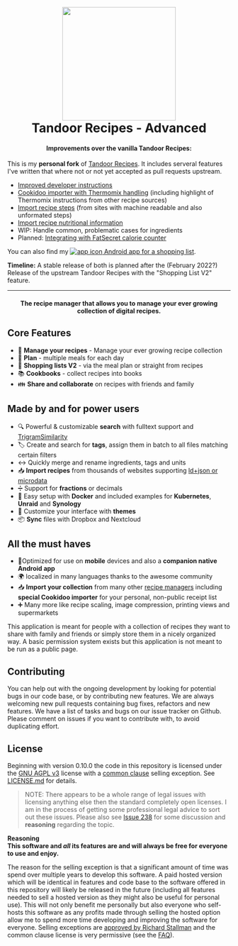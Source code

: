 <h1 align="center">
  <br>
  <a href="https://tandoor.dev"><img src="https://github.com/vabene1111/recipes/raw/develop/docs/logo_color.svg" height="256px" width="256px"></a>
  <br>
  Tandoor Recipes - Advanced
  <br>
</h1>

<h4 align="center">Improvements over the vanilla Tandoor Recipes:</h4>

This is my **personal fork** of [Tandoor Recipes](https://github.com/TandoorRecipes/recipes).
It includes serveral features I've written that where not or not yet accepted as pull requests upstream.
- [Improved developer instructions](https://github.com/TandoorRecipes/recipes/pull/1279)
- [Cookidoo importer with Thermomix handling](https://github.com/TandoorRecipes/recipes/pull/1389) (including highlight of Thermomix instructions from other recipe sources)
- [Import recipe steps](https://github.com/TandoorRecipes/recipes/pull/1303) (from sites with machine readable and also unformated steps)
- [Import recipe nutritional information](https://github.com/TandoorRecipes/recipes/pull/1294)
- WIP: Handle common, problematic cases for ingredients
- Planned: [Integrating with FatSecret calorie counter](https://github.com/MarcusWolschon/AdvancedRecipes/issues/2)

You can also find my [![app icon](https://raw.githubusercontent.com/MarcusWolschon/ShoppingForTandoor/main/app/ShoppingForTandoorDesktop/src/jvmMain/resources/favicon.ico) Android app for a shopping list](https://github.com/MarcusWolschon/ShoppingForTandoor).

**Timeline:** A stable release of both is planned after the (February 2022?) Release of the upstream Tandoor Recipes with the "Shopping List V2" feature.

<hr/>

<h4 align="center">The recipe manager that allows you to manage your ever growing collection of digital recipes.</h4>


## Core Features
- 🥗 **Manage your recipes** - Manage your ever growing recipe collection
- 📆 **Plan** - multiple meals for each day
- 🛒 **Shopping lists V2** - via the meal plan or straight from recipes
- 📚 **Cookbooks** - collect recipes into books
- 👪 **Share and collaborate** on recipes with friends and family

## Made by and for power users

- 🔍 Powerful & customizable **search** with fulltext support and [TrigramSimilarity](https://docs.djangoproject.com/en/3.0/ref/contrib/postgres/search/#trigram-similarity)
- 🏷️ Create and search for **tags**, assign them in batch to all files matching certain filters
- ↔️ Quickly merge and rename ingredients, tags and units 
- 📥️ **Import recipes** from thousands of websites supporting [ld+json or microdata](https://schema.org/Recipe)
- ➗ Support for **fractions** or decimals
- 🐳 Easy setup with **Docker** and included examples for **Kubernetes**, **Unraid** and **Synology**
- 🎨 Customize your interface with **themes**
- 📦 **Sync** files with Dropbox and Nextcloud
  
## All the must haves

- 📱Optimized for use on **mobile** devices and also a **companion native Android app**
- 🌍 localized in many languages thanks to the awesome community
- 📥️ **Import your collection** from many other [recipe managers](https://docs.tandoor.dev/features/import_export/) including **special Cookidoo importer** for your personal, non-public receipt list
- ➕ Many more like recipe scaling, image compression, printing views and supermarkets

This application is meant for people with a collection of recipes they want to share with family and friends or simply
store them in a nicely organized way. A basic permission system exists but this application is not meant to be run as 
a public page.

## Contributing

You can help out with the ongoing development by looking for potential bugs in our code base, or by contributing new features. We are always welcoming new pull requests containing bug fixes, refactors and new features. We have a list of tasks and bugs on our issue tracker on Github. Please comment on issues if you want to contribute with, to avoid duplicating effort.

## License

Beginning with version 0.10.0 the code in this repository is licensed under the [GNU AGPL v3](https://www.gnu.org/licenses/agpl-3.0.de.html) license with a
[common clause](https://commonsclause.com/) selling exception. See [LICENSE.md](https://github.com/vabene1111/recipes/blob/develop/LICENSE.md) for details.

> NOTE: There appears to be a whole range of legal issues with licensing anything else then the standard completely open licenses.
> I am in the process of getting some professional legal advice to sort out these issues. 
> Please also see [Issue 238](https://github.com/vabene1111/recipes/issues/238) for some discussion and **reasoning** regarding the topic.

**Reasoning**  
**This software and *all* its features are and will always be free for everyone to use and enjoy.**

The reason for the selling exception is that a significant amount of time was spend over multiple years to develop this software.
A paid hosted version which will be identical in features and code base to the software offered in this repository will
likely be released in the future (including all features needed to sell a hosted version as they might also be useful for personal use).
This will not only benefit me personally but also everyone who self-hosts this software as any profits made through selling the hosted option
allow me to spend more time developing and improving the software for everyone. Selling exceptions are [approved by Richard Stallman](http://www.gnu.org/philosophy/selling-exceptions.en.html) and the
common clause license is very permissive (see the [FAQ](https://commonsclause.com/)).
